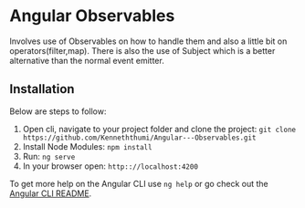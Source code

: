 # Angular Observables

Involves use of Observables on how to handle them and also a little bit on operators(filter,map).
There is also the use of Subject which is a better alternative than the normal event emitter.

## Installation
Below are steps to follow:
1. Open cli, navigate to your project folder and clone the project: 
    `git clone https://github.com/Kenneththumi/Angular---Observables.git`
2. Install Node Modules:
    `npm install`
3. Run:
    `ng serve`
4. In your browser open:
    `http:://localhost:4200`


To get more help on the Angular CLI use `ng help` or go check out the [Angular CLI README](https://github.com/angular/angular-cli/blob/master/README.md).
